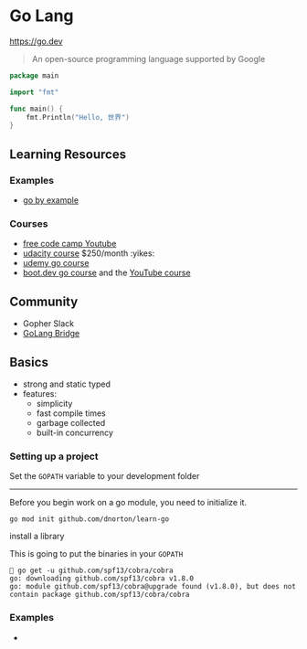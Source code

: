 # Go Lang

<https://go.dev>

> An open-source programming language supported by Google

```go
package main

import "fmt"

func main() {
	fmt.Println("Hello, 世界")
}
```


## Learning Resources 

### Examples 

- [go by example](https://gobyexample.com/)

### Courses

- [free code camp Youtube](https://www.youtube.com/watch?v=YS4e4q9oBaU&t=288s)
- [udacity course](https://www.udacity.com/course/golang--cd11970) $250/month :yikes:
- [udemy go course](https://www.udemy.com/course/learn-go-the-complete-bootcamp-course-golang/learn/lecture/11665012?start=0#overview)
- [boot.dev go course](https://www.boot.dev/assignments/162d016b-c9b3-4a14-9be2-fd22c74c5710) and the [YouTube course](https://www.youtube.com/watch?v=un6ZyFkqFKo&t=712)

## Community

- Gopher Slack
- [GoLang Bridge](https://golangbridge.org)

## Basics

- strong and static typed
- features:
  * simplicity
  * fast compile times
  * garbage collected
  * built-in concurrency

### Setting up a project

Set the `GOPATH` variable to your development folder

------

Before you begin work on a go module, you need to initialize it.

```
go mod init github.com/dnorton/learn-go
```

install a library

This is going to put the binaries in your `GOPATH`

```
 go get -u github.com/spf13/cobra/cobra
go: downloading github.com/spf13/cobra v1.8.0
go: module github.com/spf13/cobra@upgrade found (v1.8.0), but does not contain package github.com/spf13/cobra/cobra
```

### Examples

- [](https://github.com/golang/example/blob/master/helloserver/server.go)